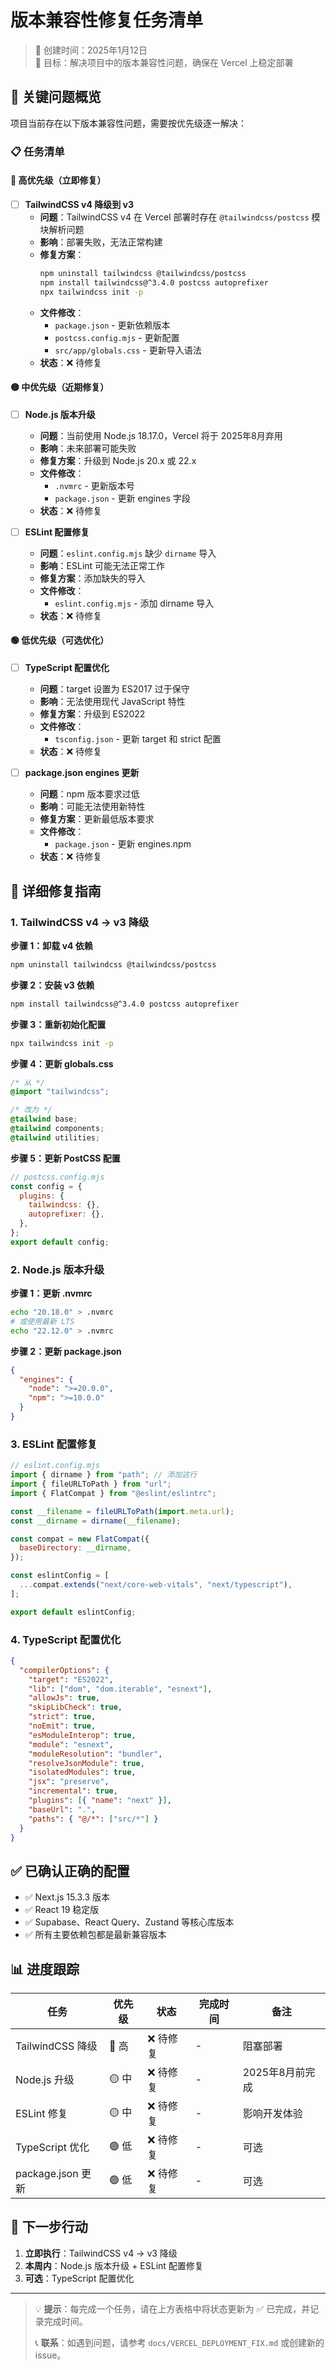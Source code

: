 # 版本兼容性修复任务清单

> 📅 创建时间：2025年1月12日  
> 🎯 目标：解决项目中的版本兼容性问题，确保在 Vercel 上稳定部署

## 🚨 关键问题概览

项目当前存在以下版本兼容性问题，需要按优先级逐一解决：

### 📋 任务清单

#### 🔴 高优先级（立即修复）

- [ ] **TailwindCSS v4 降级到 v3**
  - **问题**：TailwindCSS v4 在 Vercel 部署时存在 `@tailwindcss/postcss` 模块解析问题
  - **影响**：部署失败，无法正常构建
  - **修复方案**：
    ```bash
    npm uninstall tailwindcss @tailwindcss/postcss
    npm install tailwindcss@^3.4.0 postcss autoprefixer
    npx tailwindcss init -p
    ```
  - **文件修改**：
    - `package.json` - 更新依赖版本
    - `postcss.config.mjs` - 更新配置
    - `src/app/globals.css` - 更新导入语法
  - **状态**：❌ 待修复

#### 🟡 中优先级（近期修复）

- [ ] **Node.js 版本升级**
  - **问题**：当前使用 Node.js 18.17.0，Vercel 将于 2025年8月弃用
  - **影响**：未来部署可能失败
  - **修复方案**：升级到 Node.js 20.x 或 22.x
  - **文件修改**：
    - `.nvmrc` - 更新版本号
    - `package.json` - 更新 engines 字段
  - **状态**：❌ 待修复

- [ ] **ESLint 配置修复**
  - **问题**：`eslint.config.mjs` 缺少 `dirname` 导入
  - **影响**：ESLint 可能无法正常工作
  - **修复方案**：添加缺失的导入
  - **文件修改**：
    - `eslint.config.mjs` - 添加 dirname 导入
  - **状态**：❌ 待修复

#### 🟢 低优先级（可选优化）

- [ ] **TypeScript 配置优化**
  - **问题**：target 设置为 ES2017 过于保守
  - **影响**：无法使用现代 JavaScript 特性
  - **修复方案**：升级到 ES2022
  - **文件修改**：
    - `tsconfig.json` - 更新 target 和 strict 配置
  - **状态**：❌ 待修复

- [ ] **package.json engines 更新**
  - **问题**：npm 版本要求过低
  - **影响**：可能无法使用新特性
  - **修复方案**：更新最低版本要求
  - **文件修改**：
    - `package.json` - 更新 engines.npm
  - **状态**：❌ 待修复

## 📝 详细修复指南

### 1. TailwindCSS v4 → v3 降级

**步骤 1：卸载 v4 依赖**
```bash
npm uninstall tailwindcss @tailwindcss/postcss
```

**步骤 2：安装 v3 依赖**
```bash
npm install tailwindcss@^3.4.0 postcss autoprefixer
```

**步骤 3：重新初始化配置**
```bash
npx tailwindcss init -p
```

**步骤 4：更新 globals.css**
```css
/* 从 */
@import "tailwindcss";

/* 改为 */
@tailwind base;
@tailwind components;
@tailwind utilities;
```

**步骤 5：更新 PostCSS 配置**
```javascript
// postcss.config.mjs
const config = {
  plugins: {
    tailwindcss: {},
    autoprefixer: {},
  },
};
export default config;
```

### 2. Node.js 版本升级

**步骤 1：更新 .nvmrc**
```bash
echo "20.18.0" > .nvmrc
# 或使用最新 LTS
echo "22.12.0" > .nvmrc
```

**步骤 2：更新 package.json**
```json
{
  "engines": {
    "node": ">=20.0.0",
    "npm": ">=10.0.0"
  }
}
```

### 3. ESLint 配置修复

```javascript
// eslint.config.mjs
import { dirname } from "path"; // 添加这行
import { fileURLToPath } from "url";
import { FlatCompat } from "@eslint/eslintrc";

const __filename = fileURLToPath(import.meta.url);
const __dirname = dirname(__filename);

const compat = new FlatCompat({
  baseDirectory: __dirname,
});

const eslintConfig = [
  ...compat.extends("next/core-web-vitals", "next/typescript"),
];

export default eslintConfig;
```

### 4. TypeScript 配置优化

```json
{
  "compilerOptions": {
    "target": "ES2022",
    "lib": ["dom", "dom.iterable", "esnext"],
    "allowJs": true,
    "skipLibCheck": true,
    "strict": true,
    "noEmit": true,
    "esModuleInterop": true,
    "module": "esnext",
    "moduleResolution": "bundler",
    "resolveJsonModule": true,
    "isolatedModules": true,
    "jsx": "preserve",
    "incremental": true,
    "plugins": [{ "name": "next" }],
    "baseUrl": ".",
    "paths": { "@/*": ["src/*"] }
  }
}
```

## ✅ 已确认正确的配置

- ✅ Next.js 15.3.3 版本
- ✅ React 19 稳定版
- ✅ Supabase、React Query、Zustand 等核心库版本
- ✅ 所有主要依赖包都是最新兼容版本

## 📊 进度跟踪

| 任务 | 优先级 | 状态 | 完成时间 | 备注 |
|------|--------|------|----------|------|
| TailwindCSS 降级 | 🔴 高 | ❌ 待修复 | - | 阻塞部署 |
| Node.js 升级 | 🟡 中 | ❌ 待修复 | - | 2025年8月前完成 |
| ESLint 修复 | 🟡 中 | ❌ 待修复 | - | 影响开发体验 |
| TypeScript 优化 | 🟢 低 | ❌ 待修复 | - | 可选 |
| package.json 更新 | 🟢 低 | ❌ 待修复 | - | 可选 |

## 🎯 下一步行动

1. **立即执行**：TailwindCSS v4 → v3 降级
2. **本周内**：Node.js 版本升级 + ESLint 配置修复
3. **可选**：TypeScript 配置优化

---

> 💡 **提示**：每完成一个任务，请在上方表格中将状态更新为 ✅ 已完成，并记录完成时间。
> 
> 📞 **联系**：如遇到问题，请参考 `docs/VERCEL_DEPLOYMENT_FIX.md` 或创建新的 issue。